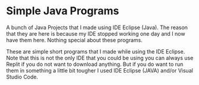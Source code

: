 # Simple Java Programs
A bunch of Java Projects that I made using IDE Eclipse (Java). The reason that they are here is because my IDE stopped working one day and I now have them here. Nothing special about these programs.

























These are simple short programs that I made while using the IDE Eclipse. Note that this is not the only IDE that you could be using you can always use Replit if you do not want to download anything. But if you do want to run them in something a little bit tougher I used IDE Eclipse (JAVA) and/or Visual Studio Code.
